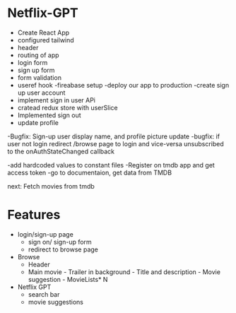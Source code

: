 # Netflix-GPT

- Create React App
- configured tailwind
- header
- routing of app
- login form
- sign up form
- form validation
- useref hook
  -fireabase setup
  -deploy our app to production
  -create sign up user account
- implement sign in user APi
- cratead redux store with userSlice
- Implemented sign out
- update profile

-Bugfix: Sign-up user display name, and profile picture update
-bugfix: if user not login redirect /browse page to login and vice-versa
unsubscribed to the onAuthStateChanged callback

-add hardcoded values to constant files
-Register on tmdb app and get access token
-go to documentaion, get data from TMDB

next: Fetch movies from tmdb

# Features

- login/sign-up page
  - sign on/ sign-up form
  - redirect to browse page
- Browse
  - Header
  - Main movie - Trailer in background - Title and description - Movie suggestion - MovieLists\* N
- Netflix GPT
  - search bar
  - movie suggestions
